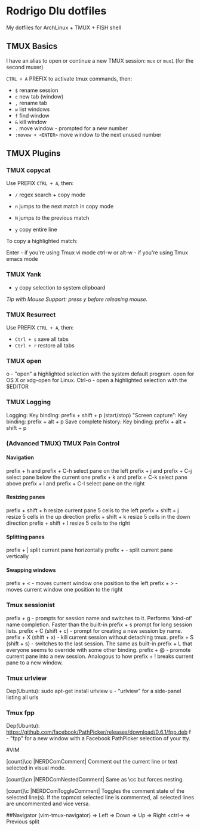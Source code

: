# Rodrigo Dlu dotfiles

My dotfiles for ArchLinux + TMUX + FISH shell

## TMUX Basics

I have an alias to open or continue a new TMUX session: `mux` or `mux1` (for the second muxer)

`CTRL + A` PREFIX to activate tmux commands, then:

- `$` rename session
- `c` new tab (window)
- `,` rename tab
- `w` list windows
- `f` find window
- `&` kill window
- `.` move window - prompted for a new number
- `:movew + <ENTER>`  move window to the next unused number

## TMUX Plugins

### TMUX copycat

Use PREFIX `CTRL + A`, then:

- `/` regex search +  copy mode
- `n` jumps to the next match in copy mode
- `N` jumps to the previous match

- `y` copy entire line

To copy a highlighted match:

Enter - if you're using Tmux vi mode
ctrl-w or alt-w - if you're using Tmux emacs mode


### TMUX Yank

- `y` copy selection to system clipboard

_Tip with Mouse Support: press y before releasing mouse._

### TMUX Resurrect

Use PREFIX `CTRL + A`, then:

- `Ctrl + s` save all tabs
- `Ctrl + r` restore all tabs

### TMUX open
o - "open" a highlighted selection with the system default program. open for OS X or xdg-open for Linux.
Ctrl-o - open a highlighted selection with the $EDITOR

### TMUX Logging
Logging: Key binding: prefix + shift + p (start/stop)
"Screen capture": Key binding: prefix + alt + p
Save complete history: Key binding: prefix + alt + shift + p

### (Advanced TMUX) TMUX Pain Control 
#### Navigation
prefix + h and prefix + C-h
select pane on the left
prefix + j and prefix + C-j
select pane below the current one
prefix + k and prefix + C-k
select pane above
prefix + l and prefix + C-l
select pane on the right
#### Resizing panes
prefix + shift + h
resize current pane 5 cells to the left
prefix + shift + j
resize 5 cells in the up direction
prefix + shift + k
resize 5 cells in the down direction
prefix + shift + l
resize 5 cells to the right
#### Splitting panes
prefix + |
split current pane horizontally
prefix + -
split current pane vertically
#### Swapping windows
prefix + < - moves current window one position to the left
prefix + > - moves current window one position to the right
### Tmux sessionist
prefix + g - prompts for session name and switches to it. Performs 'kind-of' name completion.
Faster than the built-in prefix + s prompt for long session lists.
prefix + C (shift + c) - prompt for creating a new session by name.
prefix + X (shift + x) - kill current session without detaching tmux.
prefix + S (shift + s) - switches to the last session.
The same as built-in prefix + L that everyone seems to override with some other binding.
prefix + @ - promote current pane into a new session.
Analogous to how prefix + ! breaks current pane to a new window.
### Tmux urlview
Dep(Ubuntu): sudo apt-get install urlview
u - "urlview" for a side-panel listing all urls
### Tmux fpp
Dep(Ubuntu): https://github.com/facebook/PathPicker/releases/download/0.6.1/fpp.deb
f - "fpp" for a new window with a Facebook PathPicker selection of your tty.




#VIM

[count]\cc |NERDComComment|
Comment out the current line or text selected in visual mode.

[count]\cn |NERDComNestedComment|
Same as \cc but forces nesting.

[count]\c |NERDComToggleComment|
Toggles the comment state of the selected line(s). If the topmost selected line is commented, all selected lines are uncommented and vice versa.

##Navigator (vim-tmux-navigator)
<ctrl-h> => Left
<ctrl-j> => Down
<ctrl-k> => Up
<ctrl-l> => Right
<ctrl-\> => Previous split
